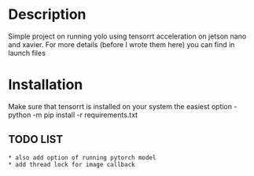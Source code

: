 # Description
Simple project on running yolo using tensorrt acceleration on jetson nano and xavier.
For more details (before I wrote them here) you can find in launch files

# Installation
Make sure that tensorrt is installed on your system
the easiest option - python -m pip install -r requirements.txt

## TODO LIST
    * also add option of running pytorch model
    * add thread lock for image callback
